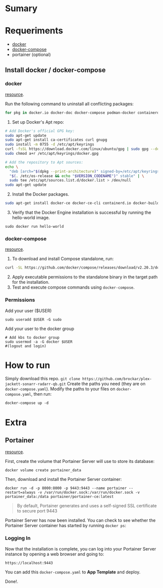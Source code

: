 # Sumary

# Requeriments
- [docker](https://docs.docker.com/engine/install/ubuntu/)
- [docker-compose](https://docs.docker.com/compose/install/standalone/)
- portainer (optional)

## Install docker / docker-compose
### docker
[resource](https://docs.docker.com/engine/install/ubuntu/).  

Run the following command to uninstall all conflicting packages:  
``` bash
for pkg in docker.io docker-doc docker-compose podman-docker containerd runc; do sudo apt-get remove $pkg; done
```  
  
1. Set up Docker's Apt repo:
``` bash
# Add Docker's official GPG key:
sudo apt-get update
sudo apt-get install ca-certificates curl gnupg
sudo install -m 0755 -d /etc/apt/keyrings
curl -fsSL https://download.docker.com/linux/ubuntu/gpg | sudo gpg --dearmor -o /etc/apt/keyrings/docker.gpg
sudo chmod a+r /etc/apt/keyrings/docker.gpg

# Add the repository to Apt sources:
echo \
  "deb [arch="$(dpkg --print-architecture)" signed-by=/etc/apt/keyrings/docker.gpg] https://download.docker.com/linux/ubuntu \
  "$(. /etc/os-release && echo "$VERSION_CODENAME")" stable" | \
  sudo tee /etc/apt/sources.list.d/docker.list > /dev/null
sudo apt-get update
```  
   
2. Install the Docker packages.  
```bash
sudo apt-get install docker-ce docker-ce-cli containerd.io docker-buildx-plugin docker-compose-plugin
```   

3. Verify that the Docker Engine installation is successful by running the hello-world image.
```docker
sudo docker run hello-world
```

### docker-compose
[resource](https://docs.docker.com/compose/install/standalone/).

1. To download and install Compose standalone, run:

```bash
curl -SL https://github.com/docker/compose/releases/download/v2.20.3/docker-compose-linux-x86_64 -o /usr/local/bin/docker-compose
```  

2. Apply executable permissions to the standalone binary in the target path for the installation.  
3. Test and execute compose commands using `docker-compose`.

### Permissions
Add your user ($USER)
```
sudo useradd $USER -G sudo
```

Add your user to the docker group
```
# Add kbs to docker group
sudo usermod -a -G docker $USER
#(logout and login)
```

# How to run
Simply download this repo. `git clone https://github.com/brockar/plex-jackett-sonarr-radarr-qb.git`
Create the paths you need (they are on `docker-compose.yaml`).
Modify the paths to your files on `docker-compose.yaml`, then run:
```
docker-compose up -d
```

# Extra
## Portainer
[resource](https://docs.portainer.io/start/install-ce/server/docker).  

First, create the volume that Portainer Server will use to store its database:  
```
docker volume create portainer_data
```

Then, download and install the Portainer Server container:
```
docker run -d -p 8000:8000 -p 9443:9443 --name portainer --restart=always -v /var/run/docker.sock:/var/run/docker.sock -v portainer_data:/data portainer/portainer-ce:latest
```
>By default, Portainer generates and uses a self-signed SSL certificate to secure port 9443

Portainer Server has now been installed. You can check to see whether the Portainer Server container has started by running `docker ps`:

### Logging In
Now that the installation is complete, you can log into your Portainer Server instance by opening a web browser and going to:
```
https://localhost:9443 
```

You can add this `docker-compose.yaml` to **App Template** and deploy.  

Done!.